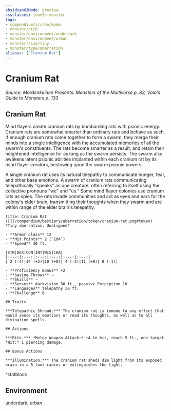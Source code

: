 ```yaml
---
obsidianUIMode: preview
cssclasses: json5e-monster
tags:
- compendium/src/5e/mpmm
- monster/cr/0
- monster/environment/underdark
- monster/environment/urban
- monster/size/tiny
- monster/type/aberration
aliases: ["Cranium Rat"]
---
```

# Cranium Rat
*Source: Mordenkainen Presents: Monsters of the Multiverse p. 83, Volo's Guide to Monsters p. 133*  

## Cranium Rat

Mind flayers create cranium rats by bombarding rats with psionic energy. Cranium rats are somewhat smarter than ordinary rats and behave as such. If enough cranium rats come together to form a swarm, they merge their minds into a single intelligence with the accumulated memories of all the swarm's constituents. The rats become smarter as a result, and retain their heightened intelligence for as long as the swarm persists. The swarm also awakens latent psionic abilities implanted within each cranium rat by its mind flayer creators, bestowing upon the swarm psionic powers.

A single cranium rat uses its natural telepathy to communicate hunger, fear, and other base emotions. A swarm of cranium rats communicating telepathically "speaks" as one creature, often referring to itself using the collective pronouns "we" and "us." Some mind flayer colonies use cranium rats as spies. The rats invade communities and act as eyes and ears for the colony's elder brain, transmitting their thoughts when they swarm and are within range of the elder brain's telepathy.

```ad-statblock
title: Cranium Rat
![](/compendium/bestiary/aberration/token/cranium-rat.png#token)
*Tiny aberration, Unaligned*

- **Armor Class** 12 
- **Hit Points** 2 (`1d4`)
- **Speed** 30 ft.

|STR|DEX|CON|INT|WIS|CHA|
|:---:|:---:|:---:|:---:|:---:|:---:|
| 2 (-4)|14 (+2)|10 (+0)| 4 (-3)|11 (+0)| 8 (-1)|

- **Proficiency Bonus** +2
- **Saving Throws** ⏤
- **Skills** ⏤
- **Senses** darkvision 30 ft., passive Perception 10
- **Languages** telepathy 30 ft.
- **Challenge** 0

## Traits

***Telepathic Shroud.*** The cranium rat is immune to any effect that would sense its emotions or read its thoughts, as well as to all divination spells.

## Actions

***Bite.*** *Melee Weapon Attack:* +4 to hit, reach 5 ft., one target. *Hit:* 1 piercing damage.

## Bonus Actions

***Illumination.*** The cranium rat sheds dim light from its exposed brain in a 5-foot radius or extinguishes the light.
```
^statblock

## Environment

underdark, urban